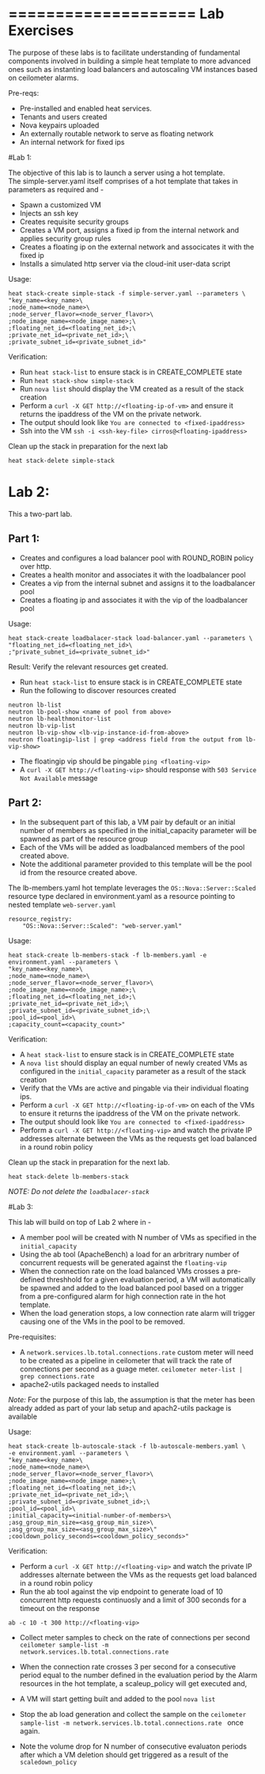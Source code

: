 ====================
Lab Exercises
==============

The purpose of these labs is to facilitate understanding of fundamental components involved in building a simple heat template to more advanced ones such as instanting load balancers and autoscaling VM instances based on ceilometer alarms. 

Pre-reqs:

* Pre-installed and enabled heat services.
* Tenants and users created
* Nova keypairs uploaded
* An externally routable network to serve as floating network
* An internal network for fixed ips

#Lab 1:

The objective of this lab is to launch a server using a hot template.  
The simple-server.yaml itself comprises of a hot template that takes in parameters as required and -

- Spawn a customized VM
- Injects an ssh key
- Creates requisite security groups
- Creates a VM port, assigns a fixed ip from the internal network and applies security group rules
- Creates a floating ip on the external network and associcates it with the fixed ip
- Installs a simulated http server via the cloud-init user-data script 

Usage:

```
heat stack-create simple-stack -f simple-server.yaml --parameters \
"key_name=<key_name>\
;node_name=<node_name>\
;node_server_flavor=<node_server_flavor>\
;node_image_name=<node_image_name>;\
;floating_net_id=<floating_net_id>;\
;private_net_id=<private_net_id>;\
;private_subnet_id=<private_subnet_id>"
```

Verification:

- Run ```heat stack-list``` to ensure stack is in CREATE_COMPLETE state
- Run ```heat stack-show simple-stack```
- Run ```nova list``` should display the VM created as a result of the stack creation
- Perform a ```curl -X GET http://<floating-ip-of-vm>``` and ensure it returns the ipaddress of the VM on the private network.
- The output should look like ```You are connected to <fixed-ipaddress>```
- Ssh into the VM ```ssh -i <ssh-key-file> cirros@<floating-ipaddress>```

Clean up the stack in preparation for the next lab

```
heat stack-delete simple-stack
```

# Lab 2:

This a two-part lab.

Part 1:
-------
- Creates and configures a load balancer pool with ROUND_ROBIN policy over http.
- Creates a health monitor and associates it with the loadbalancer pool
- Creates a vip from the internal subnet and assigns it to the loadbalancer pool
- Creates a floating ip and associates it with the vip of the loadbalancer pool

Usage:

```
heat stack-create loadbalacer-stack load-balancer.yaml --parameters \
"floating_net_id=<floating_net_id>\
;"private_subnet_id=<private_subnet_id>"
```

Result: Verify the relevant resources get created.


- Run ```heat stack-list``` to ensure stack is in CREATE_COMPLETE state
- Run the following to discover resources created

```
neutron lb-list
neutron lb-pool-show <name of pool from above>
neutron lb-healthmonitor-list
neutron lb-vip-list
neutron lb-vip-show <lb-vip-instance-id-from-above>
neutron floatingip-list | grep <address field from the output from lb-vip-show>
```
- The floatingip vip should be pingable ```ping <floating-vip>```
- A ```curl -X GET http://<floating-vip>``` should response with ```503 Service Not Available``` message

Part 2:
-------
- In the subsequent part of this lab, a VM pair by default or an initial number of members as specified in the initial_capacity parameter will be spawned as part of the resource group
- Each of the VMs will be added as loadbalanced members of the pool created above. 
- Note the additional parameter provided to this template will be the pool id from the resource created above.

The lb-members.yaml hot template leverages the ```OS::Nova::Server::Scaled``` resource type declared in environment.yaml as a resource pointing to nested template ```web-server.yaml```

```
resource_registry:
    "OS::Nova::Server::Scaled": "web-server.yaml"
```

Usage:

```
heat stack-create lb-members-stack -f lb-members.yaml -e environment.yaml --parameters \
"key_name=<key_name>\
;node_name=<node_name>\
;node_server_flavor=<node_server_flavor>\
;node_image_name=<node_image_name>;\
;floating_net_id=<floating_net_id>;\
;private_net_id=<private_net_id>;\
;private_subnet_id=<private_subnet_id>;\
;pool_id=<pool_id>\
;capacity_count=<capacity_count>"
```

Verification:  

- A ```heat stack-list``` to ensure stack is in CREATE_COMPLETE state
- A ```nova list``` should display an equal number of newly created VMs as configured in the ```initial_capacity``` parameter as a result of the stack creation
- Verify that the VMs are active and pingable via their individual floating ips.
- Perform a ```curl -X GET http://<floating-ip-of-vm>``` on each of the VMs to ensure it returns the ipaddress of the VM on the private network.
- The output should look like ```You are connected to <fixed-ipaddress>```
- Perform a ```curl -X GET http://<floating-vip>``` and watch the private IP addresses alternate between the VMs as the requests get load balanced in a round robin policy

Clean up the stack in preparation for the next lab.
```
heat stack-delete lb-members-stack
```

*NOTE: Do not delete the ```loadbalacer-stack```*



#Lab 3:

This lab will build on top of Lab 2 where in -

- A member pool will be created with N number of VMs as specified in the ```initial_capacity```
- Using the ab tool (ApacheBench) a load for an arbritrary number of concurrent requests will be generated against the ```floating-vip```
- When the connection rate on the load balanced VMs crosses a pre-defined threshhold for a given evaluation period, a VM will automatically be spawned and added to the load balanced pool based on a trigger from a pre-configured alarm for high connection rate in the hot template.
- When the load generation stops, a low connection rate alarm will trigger causing one of the VMs in the pool to be removed.

Pre-requisites:

- A ```network.services.lb.total.connections.rate``` custom meter will need to be created as a pipeline in ceilometer that will track the rate of connections per second as a guage meter. ```ceilometer meter-list | grep connections.rate``` 
- apache2-utils packaged needs to installed

*Note:* For the purpose of this lab, the assumption is that the meter has been already added as part of your lab setup and apach2-utils package is available

Usage:

```
heat stack-create lb-autoscale-stack -f lb-autoscale-members.yaml \
-e environment.yaml --parameters \
"key_name=<key_name>\
;node_name=<node_name>\
;node_server_flavor=<node_server_flavor>\
;node_image_name=<node_image_name>;\
;floating_net_id=<floating_net_id>;\
;private_net_id=<private_net_id>;\
;private_subnet_id=<private_subnet_id>;\
;pool_id=<pool_id>\
;initial_capacity=<initial-number-of-members>\
;asg_group_min_size=<asg_group_min_size>\
;asg_group_max_size=<asg_group_max_size>\"
;cooldown_policy_seconds=<cooldown_policy_seconds>"
```

Verification:

- Perform a ```curl -X GET http://<floating-vip>``` and watch the private IP addresses alternate between the VMs as the requests get load balanced in a round robin policy
- Run the ab tool against the vip endpoint to generate load of 10 concurrent http requests continuosly and a limit of 300 seconds for a timeout on the response 

```ab -c 10 -t 300 http://<floating-vip>```

- Collect meter samples to check on the rate of connections per second
```ceilometer sample-list -m network.services.lb.total.connections.rate ```

- When the connection rate crosses 3 per second for a consecutive period equal to the number defined in the evaluation period by the Alarm resources in the hot template, a scaleup_policy will get executed and, 
- A VM will start getting built and added to the pool ```nova list```

- Stop the ab load generation and collect the sample on the ```ceilometer sample-list -m network.services.lb.total.connections.rate ``` once again.
- Note the volume drop for N number of consecutive evaluaton periods after which a VM deletion should get triggered as a result of the ```scaledown_policy```


